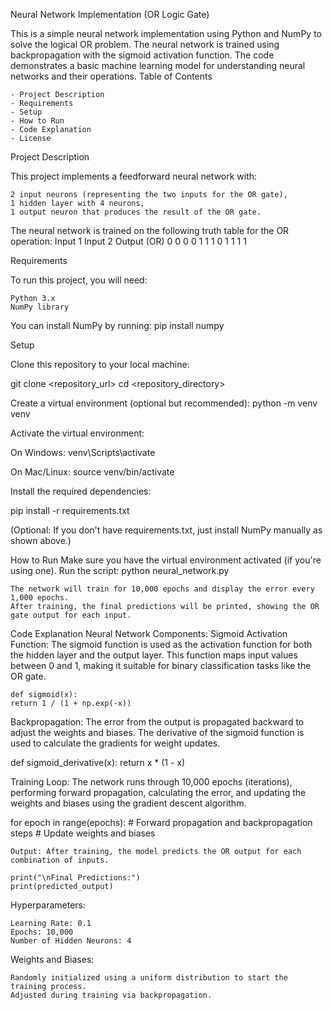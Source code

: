 Neural Network Implementation (OR Logic Gate)

This is a simple neural network implementation using Python and NumPy to solve the logical OR problem. The neural network is trained using backpropagation with the sigmoid activation function. The code demonstrates a basic machine learning model for understanding neural networks and their operations.
Table of Contents

    - Project Description
    - Requirements
    - Setup
    - How to Run
    - Code Explanation
    - License


Project Description

This project implements a feedforward neural network with:

    2 input neurons (representing the two inputs for the OR gate),
    1 hidden layer with 4 neurons,
    1 output neuron that produces the result of the OR gate.

The neural network is trained on the following truth table for the OR operation:
Input 1	Input 2	Output (OR)
0	0	0
0	1	1
1	0	1
1	1	1


Requirements

To run this project, you will need:

    Python 3.x
    NumPy library

You can install NumPy by running: 
pip install numpy


Setup

Clone this repository to your local machine:

git clone <repository_url>
cd <repository_directory>


Create a virtual environment (optional but recommended):
python -m venv venv


Activate the virtual environment:

On Windows:
venv\Scripts\activate

On Mac/Linux:
source venv/bin/activate


Install the required dependencies:

pip install -r requirements.txt

(Optional: If you don't have requirements.txt, just install NumPy manually as shown above.)


How to Run
    Make sure you have the virtual environment activated (if you're using one).
    Run the script: python neural_network.py

    The network will train for 10,000 epochs and display the error every 1,000 epochs.
    After training, the final predictions will be printed, showing the OR gate output for each input.

Code Explanation
Neural Network Components:
    Sigmoid Activation Function: The sigmoid function is used as the activation function for both the hidden layer and the output layer. This function maps input values between 0 and 1, making it suitable for binary classification tasks like the OR gate.

    def sigmoid(x):
    return 1 / (1 + np.exp(-x))


Backpropagation: The error from the output is propagated backward to adjust the weights and biases. The derivative of the sigmoid function is used to calculate the gradients for weight updates.

def sigmoid_derivative(x):
    return x * (1 - x)


Training Loop: The network runs through 10,000 epochs (iterations), performing forward propagation, calculating the error, and updating the weights and biases using the gradient descent algorithm.

for epoch in range(epochs):
    # Forward propagation and backpropagation steps
    # Update weights and biases


    Output: After training, the model predicts the OR output for each combination of inputs.

    print("\nFinal Predictions:")
    print(predicted_output)

Hyperparameters:

    Learning Rate: 0.1
    Epochs: 10,000
    Number of Hidden Neurons: 4

Weights and Biases:

    Randomly initialized using a uniform distribution to start the training process.
    Adjusted during training via backpropagation.